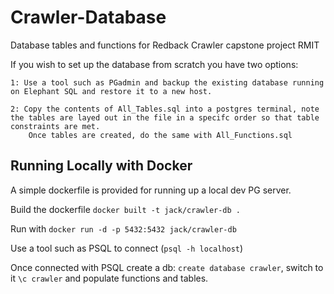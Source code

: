 # Crawler-Database

Database tables and functions for Redback Crawler capstone project RMIT

If you wish to set up the database from scratch you have two options:

    1: Use a tool such as PGadmin and backup the existing database running on Elephant SQL and restore it to a new host.
    
    2: Copy the contents of All_Tables.sql into a postgres terminal, note the tables are layed out in the file in a specifc order so that table constraints are met.
        Once tables are created, do the same with All_Functions.sql
        
## Running Locally with Docker

A simple dockerfile is provided for running up a local dev PG server. 

Build the dockerfile `docker built -t jack/crawler-db .`

Run with `docker run -d -p 5432:5432 jack/crawler-db`

Use a tool such as PSQL to connect (`psql -h localhost`)

Once connected with PSQL create a db: `create database crawler`, switch to it `\c crawler` and populate functions and tables.
